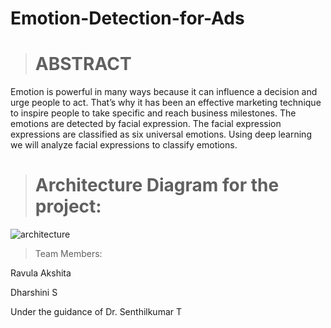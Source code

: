 # Emotion-Detection-for-Ads
> # ABSTRACT  

Emotion is powerful in many ways because it can influence a decision and urge people to act. That’s why it has been an effective marketing technique to inspire people to take specific and reach business milestones. The emotions are detected by facial expression. The facial expression expressions are classified as six universal emotions. Using deep learning we will analyze facial expressions to classify emotions.

> # Architecture Diagram for the project: 
![architecture](https://user-images.githubusercontent.com/28940123/160350947-bf06d4fd-7c37-42fa-851e-1cfd8773e309.jpg)

> Team Members:

Ravula Akshita

Dharshini S

Under the guidance of Dr. Senthilkumar T
